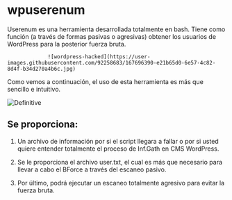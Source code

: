# wpuserenum
Userenum es una herramienta desarrollada totalmente en bash. Tiene como función (a través de formas pasivas o agresivas) obtener los usuarios de WordPress para la posterior fuerza bruta.



                 ![wordpress-hacked](https://user-images.githubusercontent.com/92258683/167696390-e21b65d0-6e57-4c82-8d4f-b34d270a4b6c.jpg)




Como vemos a continuación, el uso de esta herramienta es más que sencillo e intuitivo.

![Definitive](https://user-images.githubusercontent.com/92258683/167695847-09be38f4-3b7b-4063-8709-55a9a05f04e3.jpg)

## Se proporciona:

  1. Un archivo de información por si el script llegara a fallar o por si usted quiere entender totalmente el proceso de Inf.Gath en CMS WordPress.
  
  2. Se le proporciona el archivo user.txt, el cual es más que necesario para llevar a cabo el BForce a través del escaneo pasivo.

  3. Por último, podrá ejecutar un escaneo totalmente agresivo para evitar la fuerza bruta.
